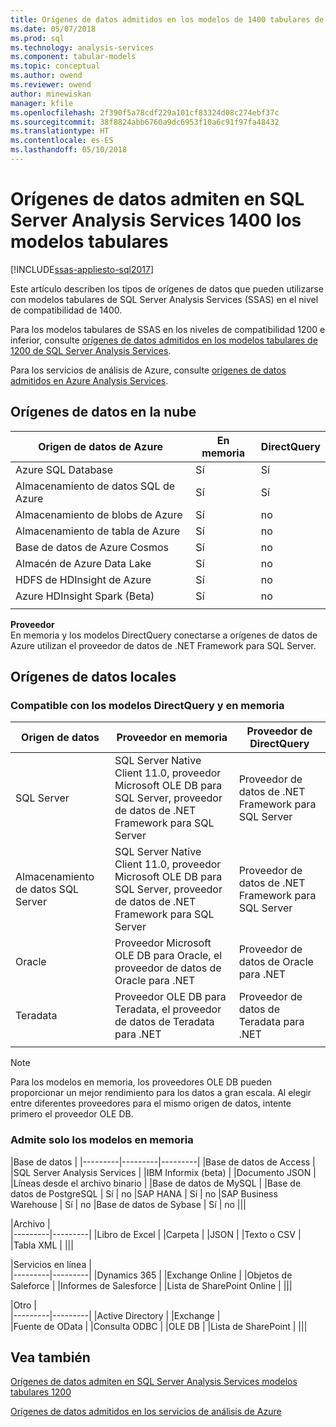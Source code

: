 ```yaml
---
title: Orígenes de datos admitidos en los modelos de 1400 tabulares de SQL Server Analysis Services | Documentos de Microsoft
ms.date: 05/07/2018
ms.prod: sql
ms.technology: analysis-services
ms.component: tabular-models
ms.topic: conceptual
ms.author: owend
ms.reviewer: owend
author: minewiskan
manager: kfile
ms.openlocfilehash: 2f390f5a78cdf229a101cf83324d08c274ebf37c
ms.sourcegitcommit: 38f8824abb6760a9dc6953f10a6c91f97fa48432
ms.translationtype: HT
ms.contentlocale: es-ES
ms.lasthandoff: 05/10/2018
---
```

# <a name="data-sources-supported-in-sql-server-analysis-services-tabular-1400-models"></a>Orígenes de datos admiten en SQL Server Analysis Services 1400 los modelos tabulares

[!INCLUDE[ssas-appliesto-sql2017](../../includes/ssas-appliesto-sql2017.md)]

Este artículo describen los tipos de orígenes de datos que pueden utilizarse con modelos tabulares de SQL Server Analysis Services (SSAS) en el nivel de compatibilidad de 1400. 

Para los modelos tabulares de SSAS en los niveles de compatibilidad 1200 e inferior, consulte [orígenes de datos admitidos en los modelos tabulares de 1200 de SQL Server Analysis Services](data-sources-supported-ssas-tabular.md).

Para los servicios de análisis de Azure, consulte [orígenes de datos admitidos en Azure Analysis Services](https://docs.microsoft.com/azure/analysis-services/analysis-services-datasource).


## <a name="cloud-data-sources"></a>Orígenes de datos en la nube

|Origen de datos de Azure  |En memoria  |DirectQuery  |
|---------|---------|---------|
|Azure SQL Database     |   Sí      |    Sí      |
|Almacenamiento de datos SQL de Azure     |   Sí      |   Sí       |
|Almacenamiento de blobs de Azure     |   Sí       |    no      |
|Almacenamiento de tabla de Azure    |   Sí       |    no      |
|Base de datos de Azure Cosmos      |  Sí        |  no        |
|Almacén de Azure Data Lake     |   Sí       |    no      |
|HDFS de HDInsight de Azure     |     Sí     |   no       |
|Azure HDInsight Spark (Beta)     |   Sí       |   no       |
||||

**Proveedor**   
En memoria y los modelos DirectQuery conectarse a orígenes de datos de Azure utilizan el proveedor de datos de .NET Framework para SQL Server.

## <a name="on-premises-data-sources"></a>Orígenes de datos locales

### <a name="supported-by-in-memory-and-directquery-models"></a>Compatible con los modelos DirectQuery y en memoria

|Origen de datos | Proveedor en memoria | Proveedor de DirectQuery |
|  --- | --- | --- |
| SQL Server |SQL Server Native Client 11.0, proveedor Microsoft OLE DB para SQL Server, proveedor de datos de .NET Framework para SQL Server | Proveedor de datos de .NET Framework para SQL Server |
| Almacenamiento de datos SQL Server |SQL Server Native Client 11.0, proveedor Microsoft OLE DB para SQL Server, proveedor de datos de .NET Framework para SQL Server | Proveedor de datos de .NET Framework para SQL Server |
| Oracle |Proveedor Microsoft OLE DB para Oracle, el proveedor de datos de Oracle para .NET |Proveedor de datos de Oracle para .NET | |
| Teradata |Proveedor OLE DB para Teradata, el proveedor de datos de Teradata para .NET |Proveedor de datos de Teradata para .NET | |
| | | |

> [!NOTE]
> Para los modelos en memoria, los proveedores OLE DB pueden proporcionar un mejor rendimiento para los datos a gran escala. Al elegir entre diferentes proveedores para el mismo origen de datos, intente primero el proveedor OLE DB.  

### <a name="supported-by-in-memory-models-only"></a>Admite solo los modelos en memoria

|Base de datos  |
|---------|---------|---------|
|Base de datos de Access     | 
|SQL Server Analysis Services     | 
|IBM Informix (beta) | 
|Documento JSON     | 
|Líneas desde el archivo binario     | 
|Base de datos de MySQL     | 
|Base de datos de PostgreSQL    | Sí | no
|SAP HANA   | Sí | no
|SAP Business Warehouse    | Sí | no
|Base de datos de Sybase     | Sí | no
|||

|Archivo  |  
|---------|---------|
|Libro de Excel     |
|Carpeta     | 
|JSON | 
|Texto o CSV    | 
|Tabla XML    | 
|||

|Servicios en línea  |  
|---------|---------|
|Dynamics 365      |
|Exchange Online     |
|Objetos de Saleforce    | 
|Informes de Salesforce     |
|Lista de SharePoint Online     |
|||

|Otro  |  
|---------|---------|
|Active Directory      | 
|Exchange     |  
|Fuente de OData     | 
|Consulta ODBC     | 
|OLE DB  | 
|Lista de SharePoint | 
|||

## <a name="see-also"></a>Vea también

[Orígenes de datos admiten en SQL Server Analysis Services modelos tabulares 1200](data-sources-supported-ssas-tabular.md)

[Orígenes de datos admitidos en los servicios de análisis de Azure](https://docs.microsoft.com/azure/analysis-services/analysis-services-datasource)   
